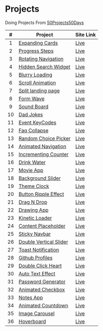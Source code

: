 # Projects

Doing Projects From [50Projects50Days](https://github.com/bradtraversy/50projects50days)

|  #  | Project                                                                                                              | Site Link                                              |
| :-: | -------------------------------------------------------------------------------------------------------------------- | ------------------------------------------------------ |
|  1  | [Expanding Cards](https://github.com/Anujsd/Html-Css-Javascript-Projects/tree/main/1_Expanding_Cards)                | [Live](https://expanding-cards-asd.netlify.app/)       |
|  2  | [Progress Steps](https://github.com/Anujsd/Html-Css-Javascript-Projects/tree/main/2_Progress_Steps)                  | [Live](https://progress-steps-asd.netlify.app/)        |
|  3  | [Rotating Navigation](https://github.com/Anujsd/Html-Css-Javascript-Projects/tree/main/3_Rotating_Navigation)        | [Live](https://rotating-navigation-asd.netlify.app/)   |
|  4  | [Hidden Search Widget](https://github.com/Anujsd/Html-Css-Javascript-Projects/tree/main/4_Hidden_Search_Widget)      | [Live](https://hidden-search-widget-asd.netlify.app/)  |
|  5  | [Blurry Loading](https://github.com/Anujsd/Html-Css-Javascript-Projects/tree/main/5_Blurry_Loading)                  | [Live](https://blurry-loading-asd.netlify.app/)        |
|  6  | [Scroll Animation](https://github.com/Anujsd/Html-Css-Javascript-Projects/tree/main/6_Scroll_Animation)              | [Live](https://scroll-animation-asd.netlify.app)       |
|  7  | [Split landing page](https://github.com/Anujsd/Html-Css-Javascript-Projects/tree/main/7_Split_Landing_Page)          | [Live](https://split-landing-page-asd.netlify.app)     |
|  8  | [Form Wave](https://github.com/Anujsd/Html-Css-Javascript-Projects/tree/main/8_Form_Wave)                            | [Live](https://form-wave-asd.netlify.app)              |
|  9  | [Sound Board](https://github.com/Anujsd/Html-Css-Javascript-Projects/tree/main/9_Sound_Board)                        | [Live](https://sound-board-asd.netlify.app)            |
| 10  | [Dad Jokes](https://github.com/Anujsd/Html-Css-Javascript-Projects/tree/main/10_Dad_Jokes)                           | [Live](https://dad-jokes-asd.netlify.app)              |
| 11  | [Event KeyCodes](https://github.com/Anujsd/Html-Css-Javascript-Projects/tree/main/11_Event_KeyCodes)                 | [Live](https://event-keycodes-asd.netlify.app)         |
| 12  | [Faq Collapse](https://github.com/Anujsd/Html-Css-Javascript-Projects/tree/main/12_Faq_Collapse)                     | [Live](https://faq-collapse-asd.netlify.app)           |
| 13  | [Random Choice Picker](https://github.com/Anujsd/Html-Css-Javascript-Projects/tree/main/13_Random_Choice_Picker)     | [Live](https://random-choice-picker-asd.netlify.app)   |
| 14  | [Animated Navigation](https://github.com/Anujsd/Html-Css-Javascript-Projects/tree/main/14_Animated_Navigation)       | [Live](https://animated-navigation-asd.netlify.app)    |
| 15  | [Incrementing Counter](https://github.com/Anujsd/Html-Css-Javascript-Projects/tree/main/15_Incrementing_Counter)     | [Live](https://incrementing-counter-asd.netlify.app)   |
| 16  | [Drink Water](https://github.com/Anujsd/Html-Css-Javascript-Projects/tree/main/16_Drink_Water)                       | [Live](https://drink-water-asd.netlify.app)            |
| 17  | [Movie App](https://github.com/Anujsd/Html-Css-Javascript-Projects/tree/main/17_Movie_App)                           | [Live](https://movie-app-asd.netlify.app)              |
| 18  | [Background Slider](https://github.com/Anujsd/Html-Css-Javascript-Projects/tree/main/18_Background_Slider)           | [Live](https://background-slider-asd.netlify.app)      |
| 19  | [Theme Clock](https://github.com/Anujsd/Html-Css-Javascript-Projects/tree/main/19_Theme_Clock)                       | [Live](https://theme-clock-asd.netlify.app)            |
| 20  | [Button Ripple Effect](https://github.com/Anujsd/Html-Css-Javascript-Projects/tree/main/20_Button_Ripple_Effect)     | [Live](https://button-ripple-effect-asd.netlify.app)   |
| 21  | [Drag N Drop](https://github.com/Anujsd/Html-Css-Javascript-Projects/tree/main/21_Drag_N_Drop)                       | [Live](https://drag-n-drop-asd.netlify.app)            |
| 22  | [Drawing App](https://github.com/Anujsd/Html-Css-Javascript-Projects/tree/main/22_Drawing_App)                       | [Live](https://drawing-app-asd.netlify.app)            |
| 23  | [Kinetic Loader](https://github.com/Anujsd/Html-Css-Javascript-Projects/tree/main/23_Kinetic_Loader)                 | [Live](https://kinetic-loader-asd.netlify.app)         |
| 24  | [Content Placeholder](https://github.com/Anujsd/Html-Css-Javascript-Projects/tree/main/24_Content_Placeholder)       | [Live](https://content-placeholder-asd.netlify.app)    |
| 25  | [Sticky Navbar](https://github.com/Anujsd/Html-Css-Javascript-Projects/tree/main/25_Sticky_Navbar)                   | [Live](https://sticky-navbar-asd.netlify.app)          |
| 26  | [Double Vertical Slider](https://github.com/Anujsd/Html-Css-Javascript-Projects/tree/main/26_Double_Vertical_Slider) | [Live](https://double-vertical-slider-asd.netlify.app) |
| 27  | [Toast Notification](https://github.com/Anujsd/Html-Css-Javascript-Projects/tree/main/27_Toast_Notifications)        | [Live](https://toast-notification-asd.netlify.app)     |
| 28  | [Github Profiles](https://github.com/Anujsd/Html-Css-Javascript-Projects/tree/main/28_Github_Profiles)               | [Live](https://github-profiles-asd.netlify.app)        |
| 29  | [Double Click Heart](https://github.com/Anujsd/Html-Css-Javascript-Projects/tree/main/29_Double_Click_Heart)         | [Live](https://double-click-heart-asd.netlify.app)     |
| 30  | [Auto Text Effect](https://github.com/Anujsd/Html-Css-Javascript-Projects/tree/main/30_Auto_Text_Effect)             | [Live](https://auto-text-effect-asd.netlify.app)       |
| 31  | [Password Generator](https://github.com/Anujsd/Html-Css-Javascript-Projects/tree/main/31_Password_Generator)         | [Live](https://password-generator-asd.netlify.app)     |
| 32  | [Animated Checkbox](https://github.com/Anujsd/Html-Css-Javascript-Projects/tree/main/32_Animated_Checkbox)           | [Live](https://animated-checkbox-asd.netlify.app)      |
| 33  | [Notes App](https://github.com/Anujsd/Html-Css-Javascript-Projects/tree/main/33_Notes_App)                           | [Live](https://notes-app-asd.netlify.app)              |
| 34  | [Animated Countdown](https://github.com/Anujsd/Html-Css-Javascript-Projects/tree/main/34_Animated_Countdown)         | [Live](https://animated-countdown-asd.netlify.app)     |
| 35  | [Image Carousel](https://github.com/Anujsd/Html-Css-Javascript-Projects/tree/main/35_Image_Carousel)                 | [Live](https://image-carousel-asd.netlify.app)         |
| 36  | [Hoverboard](https://github.com/Anujsd/Html-Css-Javascript-Projects/tree/main/36_Hoverboard)                         | [Live](https://hoverboard-asd.netlify.app)             |
